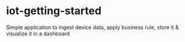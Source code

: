 # iot-getting-started
Simple application to ingest device data, apply business rule, store it &amp; visualize it in a dashboard 

